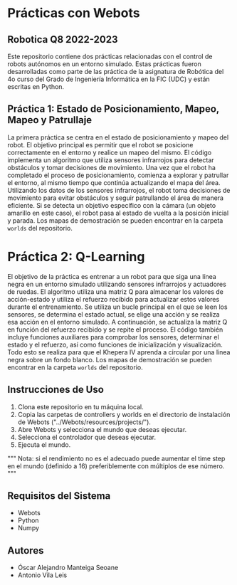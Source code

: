 # Prácticas con Webots

## Robotica Q8 2022-2023

Este repositorio contiene dos prácticas relacionadas con el control de robots autónomos en un entorno simulado. Estas prácticas fueron desarrolladas como parte de las práctica de la asignatura de Robótica del 4o curso del Grado de Ingeniería Informática en la FIC (UDC) y están escritas en Python.

## Práctica 1: Estado de Posicionamiento, Mapeo, Mapeo y Patrullaje

La primera práctica se centra en el estado de posicionamiento y mapeo del robot. El objetivo principal es permitir que el robot se posicione correctamente en el entorno y realice un mapeo del mismo. El código implementa un algoritmo que utiliza sensores infrarrojos para detectar obstáculos y tomar decisiones de movimiento. Una vez que el robot ha completado el proceso de posicionamiento, comienza a explorar y patrullar el entorno, al mismo tiempo que continúa actualizando el mapa del área. Utilizando los datos de los sensores infrarrojos, el robot toma decisiones de movimiento para evitar obstáculos y seguir patrullando el área de manera eficiente. Si se detecta un objetivo específico con la cámara (un objeto amarillo en este caso), el robot pasa al estado de vuelta a la posición inicial y parada. Los mapas de demostración se pueden encontrar en la carpeta `worlds` del repositorio.

# Práctica 2: Q-Learning

El objetivo de la práctica es entrenar a un robot para que siga una línea negra en un entorno simulado utilizando sensores infrarrojos y actuadores de ruedas. El algoritmo utiliza una matriz Q para almacenar los valores de acción-estado y utiliza el refuerzo recibido para actualizar estos valores durante el entrenamiento. Se utiliza un bucle principal en el que se leen los sensores, se determina el estado actual, se elige una acción y se realiza esa acción en el entorno simulado. A continuación, se actualiza la matriz Q en función del refuerzo recibido y se repite el proceso. El código también incluye funciones auxiliares para comprobar los sensores, determinar el estado y el refuerzo, así como funciones de inicialización y visualización. Todo esto se realiza para que el Khepera IV aprenda a circular por una linea negra sobre un fondo blanco. Los mapas de demostración se pueden encontrar en la carpeta `worlds` del repositorio.

## Instrucciones de Uso

1. Clona este repositorio en tu máquina local.
2. Copia las carpetas de controllers y worlds en el directorio de instalación de Webots ("../Webots/resources/projects/").
3. Abre Webots y selecciona el mundo que deseas ejecutar.
4. Selecciona el controlador que deseas ejecutar.
5. Ejecuta el mundo.

""" Nota: si el rendimiento no es el adecuado puede aumentar el time step en el mundo (definido a 16) preferiblemente con múltiplos de ese número. """

## Requisitos del Sistema

- Webots
- Python
- Numpy

## Autores

- Óscar Alejandro Manteiga Seoane
- Antonio Vila Leis

